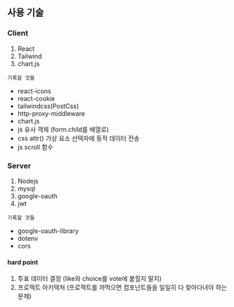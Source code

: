 ## 사용 기술
### Client
01. React
02. Tailwind
03. chart.js

`기록할 것들`
- react-icons
- react-cookie
- tailwindcss(PostCss)
- http-proxy-middleware
- chart.js
- js 유사 객체 (form.child를 배열로)
- css attr() 가상 요소 선택자에 동적 데이터 전송
- js scroll 함수

### Server
01. Nodejs
02. mysql
03. google-oauth
04. jwt

`기록할 것들`
- google-oauth-library
- dotenv
- cors

#### hard point
01. 투표 데이터 결정 (like와 choice를 vote에 붙힐지 말지)
02. 프로젝트 아키텍처 (프로젝트를 까먹으면 컴포넌트들을 일일히 다 찾아다녀야 하는 문제)